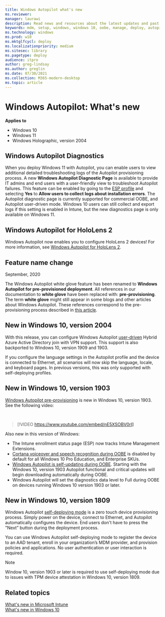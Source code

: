 ```yaml
---
title: Windows Autopilot what's new
ms.reviewer: 
manager: laurawi
description: Read news and resources about the latest updates and past versions of Windows Autopilot.
keywords: mdm, setup, windows, windows 10, oobe, manage, deploy, autopilot, ztd, zero-touch, partner, msfb, intune, hololens
ms.technology: windows
ms.prod: w10
ms.mktglfcycl: deploy
ms.localizationpriority: medium
ms.sitesec: library
ms.pagetype: deploy
audience: itpro
author: greg-lindsay
ms.author: greglin
ms.date: 07/30/2021
ms.collection: M365-modern-desktop
ms.topic: article
---
```



# Windows Autopilot: What's new

**Applies to**

- Windows 10
- Windows 11
- Windows Holographic, version 2004

## Windows Autopilot Diagnostics

When you deploy Windows 11 with Autopilot, you can enable users to view additional detailed troubleshooting logs of the Autopilot provisioning process. A new **Windows Autopilot Diagnostic Page** is available to provide IT admins and end users with a user-friendly view to troubleshoot Autopilot failures. This feature can be enabled by going to the [ESP profile](enrollment-status.md#esp-profiles) and selecting **Yes** to **Allow users to collect logs about installation errors**. The Autopilot diagnostic page is currently supported for commercial OOBE, and Autopilot user-driven mode. Windows 10 users can still collect and export logs if this setting is enabled in Intune, but the new diagnostics page is only available on Windows 11.

## Windows Autopilot for HoloLens 2

Windows Autopilot now enables you to configure HoloLens 2 devices! For more information, see [Windows Autopilot for HoloLens 2](/hololens/hololens2-autopilot).

## Feature name change

September, 2020

The Windows Autopilot white glove feature has been renamed to **Windows Autopilot for pre-provisioned deployment**. All references in our documentation to **white glove** have been replaced with: **pre-provisioning**.  The term **white glove** might still appear in some blogs and other articles about Windows Autopilot. These references correspond to the pre-provisioning process described in [this article](pre-provision.md).

## New in Windows 10, version 2004

With this release, you can configure Windows Autopilot [user-driven](user-driven.md) Hybrid Azure Active Directory join with VPN support. This support is also backported to Windows 10, version 1909 and 1903.

If you configure the language settings in the Autopilot profile and the device is connected to Ethernet, all scenarios will now skip the language, locale, and keyboard pages. In previous versions, this was only supported with self-deploying profiles.

## New in Windows 10, version 1903

[Windows Autopilot pre-provisioning](pre-provision.md) is new in Windows 10, version 1903. See the following video:

<br>

> [!VIDEO https://www.youtube.com/embed/nE5XSOBV0rI]

Also new in this version of Windows:
- The Intune enrollment status page (ESP) now tracks Intune Management Extensions.
- [Cortana voiceover and speech recognition during OOBE](windows-autopilot-scenarios.md#cortana-voiceover-and-speech-recognition-during-oobe) is disabled by default for all Windows 10 Pro Education, and Enterprise SKUs.
- [Windows Autopilot is self-updating during OOBE](windows-autopilot-scenarios.md#windows-autopilot-is-self-updating-during-oobe). Starting with the Windows 10, version 1903 Autopilot functional and critical updates will begin downloading automatically during OOBE.
- Windows Autopilot will set the diagnostics data level to Full during OOBE on devices running Windows 10 version 1903 or later. 

## New in Windows 10, version 1809

Windows Autopilot [self-deploying mode](self-deploying.md) is a zero touch device provisioning process. Simply power on the device, connect to Ethernet, and Autopilot automatically configures the device. End users don't have to press the "Next” button during the deployment process. 

You can use Windows Autopilot self-deploying mode to register the device to an AAD tenant, enroll in your organization’s MDM provider, and provision policies and applications. No user authentication or user interaction is required.

>[!NOTE]
>Window 10, version 1903 or later is required to use self-deploying mode due to issues with TPM device attestation in Windows 10, version 1809.

## Related topics

[What's new in Microsoft Intune](/intune/whats-new)<br>
[What's new in Windows 10](/windows/whats-new/)